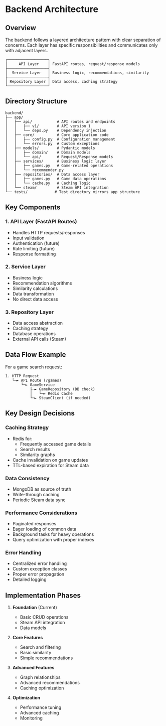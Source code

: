# Backend Architecture

## Overview
The backend follows a layered architecture pattern with clear separation of concerns. Each layer has specific responsibilities and communicates only with adjacent layers.

```
┌──────────────────┐
│     API Layer    │ FastAPI routes, request/response models
├──────────────────┤
│  Service Layer   │ Business logic, recommendations, similarity
├──────────────────┤
│ Repository Layer │ Data access, caching strategy
└──────────────────┘
```

## Directory Structure
```
backend/
├── app/
│   ├── api/           # API routes and endpoints
│   │   ├── v1/        # API version 1
│   │   └── deps.py    # Dependency injection
│   ├── core/          # Core application code
│   │   ├── config.py  # Configuration management
│   │   └── errors.py  # Custom exceptions
│   ├── models/        # Pydantic models
│   │   ├── domain/    # Domain models
│   │   └── api/       # Request/Response models
│   ├── services/      # Business logic layer
│   │   ├── games.py   # Game-related operations
│   │   └── recommender.py
│   ├── repositories/  # Data access layer
│   │   ├── games.py   # Game data operations
│   │   └── cache.py   # Caching logic
│   └── steam/         # Steam API integration
└── tests/            # Test directory mirrors app structure
```

## Key Components

### 1. API Layer (FastAPI Routes)
- Handles HTTP requests/responses
- Input validation
- Authentication (future)
- Rate limiting (future)
- Response formatting

### 2. Service Layer
- Business logic
- Recommendation algorithms
- Similarity calculations
- Data transformation
- No direct data access

### 3. Repository Layer
- Data access abstraction
- Caching strategy
- Database operations
- External API calls (Steam)

## Data Flow Example
For a game search request:
```
1. HTTP Request
   └─► API Route (/games)
       └─► GameService
           ├─► GameRepository (DB check)
           │   └─► Redis Cache
           └─► SteamClient (if needed)
```

## Key Design Decisions

### Caching Strategy
- Redis for:
  - Frequently accessed game details
  - Search results
  - Similarity graphs
- Cache invalidation on game updates
- TTL-based expiration for Steam data

### Data Consistency
- MongoDB as source of truth
- Write-through caching
- Periodic Steam data sync

### Performance Considerations
- Paginated responses
- Eager loading of common data
- Background tasks for heavy operations
- Query optimization with proper indexes

### Error Handling
- Centralized error handling
- Custom exception classes
- Proper error propagation
- Detailed logging

## Implementation Phases

1. **Foundation** (Current)
   - Basic CRUD operations
   - Steam API integration
   - Data models

2. **Core Features**
   - Search and filtering
   - Basic similarity
   - Simple recommendations

3. **Advanced Features**
   - Graph relationships
   - Advanced recommendations
   - Caching optimization

4. **Optimization**
   - Performance tuning
   - Advanced caching
   - Monitoring
